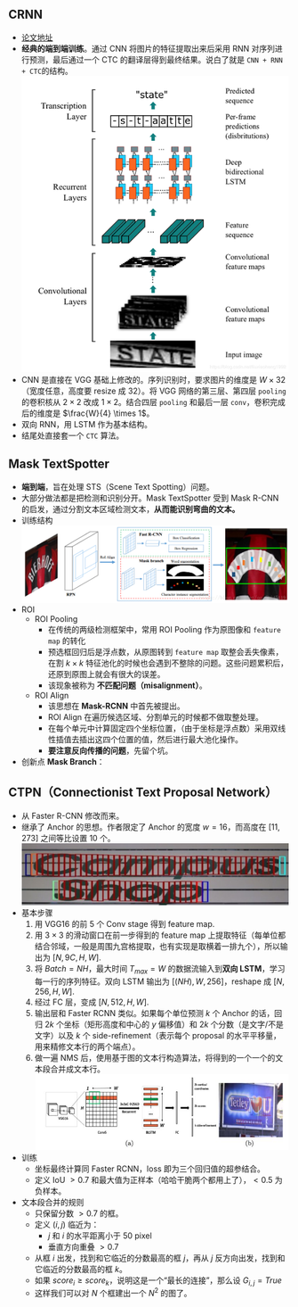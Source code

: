 ## CRNN

+ [论文地址](https://arxiv.org/abs/1507.05717)
+  **经典的端到端训练**。通过 CNN 将图片的特征提取出来后采用 RNN 对序列进行预测，最后通过一个 CTC 的翻译层得到最终结果。说白了就是 `CNN + RNN + CTC`的结构。
	![](CRNN.png)
+ CNN 是直接在 VGG 基础上修改的。序列识别时，要求图片的维度是 $W \times 32$（宽度任意，高度要 resize 成 32）。将 VGG 网络的第三层、第四层 `pooling` 的卷积核从 $2 \times 2$ 改成 $1 \times 2$。结合四层 `pooling` 和最后一层 `conv`，卷积完成后的维度是 $\frac{W}{4} \times 1$。
+ 双向 RNN，用 LSTM 作为基本结构。
+ 结尾处直接套一个 `CTC` 算法。

## Mask TextSpotter

+ **端到端**，旨在处理 STS（Scene Text Spotting）问题。
+ 大部分做法都是把检测和识别分开。Mask TextSpotter 受到 Mask R-CNN 的启发，通过分割文本区域检测文本，**从而能识别弯曲的文本。**
+ 训练结构
	![](Mask_TextSpotter.png)
+ ROI
	- ROI Pooling
		+ 在传统的两级检测框架中，常用 ROI Pooling 作为原图像和 `feature map` 的转化
		+ 预选框回归后是浮点数，从原图转到 `feature map` 取整会丢失像素，在割 $k \times k$ 特征池化的时候也会遇到不整除的问题。这些问题累积后，还原到原图上就会有很大的误差。
		+ 该现象被称为 **不匹配问题（misalignment）**。
	- ROI Align
		+ 该思想在 **Mask-RCNN** 中首先被提出。
		+ ROI Align 在遍历候选区域、分割单元的时候都不做取整处理。
		+ 在每个单元中计算固定四个坐标位置，（由于坐标是浮点数）采用双线性插值去插出这四个位置的值，然后进行最大池化操作。
		+ **要注意反向传播的问题**，先留个坑。
+ 创新点 **Mask Branch**：


## CTPN（Connectionist Text Proposal Network）

+ 从 Faster R-CNN 修改而来。
+ 继承了 Anchor 的思想。作者限定了 Anchor 的宽度 $w=16$，而高度在 $[11,273]$ 之间等比设置 $10$ 个。
	![](CTPN2.jpg)
+ 基本步骤
	1. 用 VGG16 的前 $5$ 个 Conv stage 得到 feature map.
	2. 用 $3 \times 3$ 的滑动窗口在前一步得到的 feature map 上提取特征（每单位都结合邻域，一般是周围九宫格提取，也有实现是取横着一排九个），所以输出为 $[N,9C,H,W]$.
	3. 将 $Batch=NH$，最大时间 $T_{max}=W$ 的数据流输入到**双向 LSTM**，学习每一行的序列特征。双向 LSTM 输出为 $[(NH),W,256]$，reshape 成 $[N,256,H,W]$.
	4. 经过 FC 层，变成 $[N,512,H,W]$.
	5. 输出层和 Faster RCNN 类似。如果每个单位预测 $k$ 个 Anchor 的话，回归 $2k$ 个坐标（矩形高度和中心的 $y$ 偏移值）和 $2k$ 个分数（是文字/不是文字）以及 $k$ 个 side-refinement（表示每个 proposal 的水平平移量，用来精修文本行的两个端点）。
	6. 做一遍 NMS 后，使用基于图的文本行构造算法，将得到的一个一个的文本段合并成文本行。
	![](CTPN.jpg)
+ 训练
	- 坐标最终计算同 Faster RCNN，loss 即为三个回归值的超参结合。
	- 定义 IoU $> 0.7$ 和最大值为正样本（哈哈干脆两个都用上了），$< 0.5$ 为负样本。
+ 文本段合并的规则
	- 只保留分数 $> 0.7$ 的框。
	- 定义 $(i,j)$ 临近为：
        - $j$ 和 $i$ 的水平距离小于 $50$ pixel
        - 垂直方向重叠 $> 0.7$
    - 从框 $i$ 出发，找到和它临近的分数最高的框 $j$，再从 $j$ 反方向出发，找到和它临近的分数最高的框 $k$。
    - 如果 $score_i \ge score_k$，说明这是一个“最长的连接”，那么设 $G_{i,j}=True$
    - 这样我们可以对 $N$ 个框建出一个 $N^2$ 的图了。
